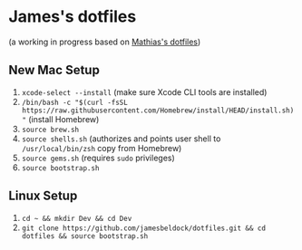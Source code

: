 # James's dotfiles
(a working in progress based on [Mathias's dotfiles](https://github.com/mathiasbynens/dotfiles))

## New Mac Setup
1. `xcode-select --install` (make sure Xcode CLI tools are installed)
1. `/bin/bash -c "$(curl -fsSL https://raw.githubusercontent.com/Homebrew/install/HEAD/install.sh)"` (install Homebrew)
1. `source brew.sh`
1. `source shells.sh` (authorizes and points user shell to `/usr/local/bin/zsh` copy from Homebrew)
1. `source gems.sh` (requires `sudo` privileges)
1. `source bootstrap.sh`

## Linux Setup
1. `cd ~ && mkdir Dev && cd Dev`
2. `git clone https://github.com/jamesbeldock/dotfiles.git && cd dotfiles && source bootstrap.sh`
